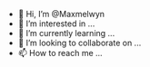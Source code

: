 - 👋 Hi, I’m @Maxmelwyn
- 👀 I’m interested in ...
- 🌱 I’m currently learning ...
- 💞️ I’m looking to collaborate on ...
- 📫 How to reach me ...

<!---
Maxmelwyn/Maxmelwyn is a ✨ special ✨ repository because its `README.md` (this file) appears on your GitHub profile.
You can click the Preview link to take a look at your changes.
--->
